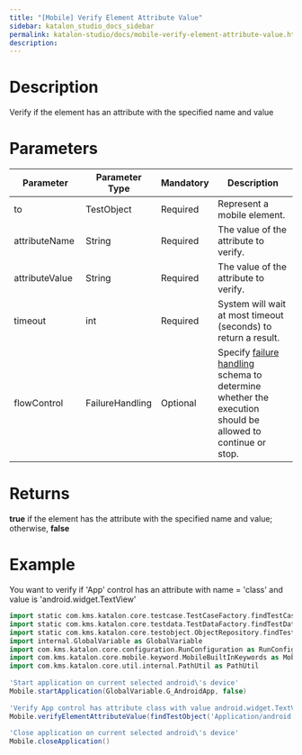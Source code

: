 ```yaml
---
title: "[Mobile] Verify Element Attribute Value" 
sidebar: katalon_studio_docs_sidebar
permalink: katalon-studio/docs/mobile-verify-element-attribute-value.html 
description: 
---
```

Description
===========

Verify if the element has an attribute with the specified name and value  

Parameters
==========

<table><thead><tr><th>Parameter</th><th>Parameter Type</th><th>Mandatory</th><th>Description</th></tr></thead><tbody><tr><td>to</td><td>TestObject&nbsp;</td><td>Required</td><td>Represent a mobile element.</td></tr><tr><td>attributeName&nbsp;</td><td>String&nbsp;</td><td>Required</td><td>The value of the attribute to verify.</td></tr><tr><td>attributeValue&nbsp;</td><td>String&nbsp;</td><td>Required</td><td>The value of the attribute to verify.</td></tr><tr><td>timeout&nbsp;</td><td>int</td><td>Required</td><td>System will wait at most timeout (seconds) to return a result.</td></tr><tr><td>flowControl</td><td>FailureHandling</td><td>Optional</td><td><span>Spec</span><span>ify </span><a href="https://docs.katalon.com/x/qAAM" rel="nofollow">failure handling</a><span> schema to determine whether the execution should be allowed to continue or stop.</span></td></tr></tbody></table>

Returns
=======

**true** if the element has the attribute with the specified name and value; otherwise, **false**

Example
=======

You want to verify if 'App' control has an attribute with name = 'class' and value is 'android.widget.TextView'

```groovy
import static com.kms.katalon.core.testcase.TestCaseFactory.findTestCase
import static com.kms.katalon.core.testdata.TestDataFactory.findTestData
import static com.kms.katalon.core.testobject.ObjectRepository.findTestObject
import internal.GlobalVariable as GlobalVariable
import com.kms.katalon.core.configuration.RunConfiguration as RunConfiguration
import com.kms.katalon.core.mobile.keyword.MobileBuiltInKeywords as Mobile
import com.kms.katalon.core.util.internal.PathUtil as PathUtil
 
'Start application on current selected android\'s device'
Mobile.startApplication(GlobalVariable.G_AndroidApp, false)
 
'Verify App control has attribute class with value android.widget.TextView'
Mobile.verifyElementAttributeValue(findTestObject('Application/android.widget.TextView - App'),'class','android.widget.TextView', 10)
 
'Close application on current selected android\'s device'
Mobile.closeApplication()
```